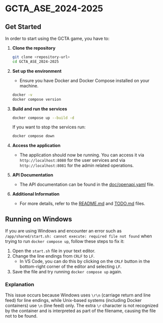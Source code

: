 # GCTA_ASE_2024-2025

## Get Started

In order to start using the GCTA game, you have to:

1. **Clone the repository**
    ```sh
    git clone <repository-url>
    cd GCTA_ASE_2024-2025
    ```

2. **Set up the environment**
    - Ensure you have Docker and Docker Compose installed on your machine.
    ```sh
    docker -v
    docker compose version
    ```
3. **Build and run the services**
    ```sh
    docker compose up --build -d
    ```
    If you want to stop the services run:
    ```sh
    docker compose down
    ```

4. **Access the application**
    - The application should now be running. You can access it via `http://localhost:8080` for the user services and via `http://localhost:8081` for the admin related operations.

5. **API Documentation**
    - The API documentation can be found in the [doc/openapi.yaml](doc/openapi.yaml) file.

6. **Additional Information**
    - For more details, refer to the [README.md](README.md) and [TODO.md](TODO.md) files.



## Running on Windows

If you are using Windows and encounter an error such as `/app/shared/start.sh: cannot execute: required file not found` when trying to run `docker compose up`, follow these steps to fix it:

1. Open the `start.sh` file in your text editor.
2. Change the line endings from `CRLF` to `LF`.
    - In VS Code, you can do this by clicking on the `CRLF` button in the bottom-right corner of the editor and selecting `LF`.
3. Save the file and try running `docker compose up` again.

### Explanation

This issue occurs because Windows uses `\r\n` (carriage return and line feed) for line endings, while Unix-based systems (including Docker containers) use `\n` (line feed) only. The extra `\r` character is not recognized by the container and is interpreted as part of the filename, causing the file not to be found.